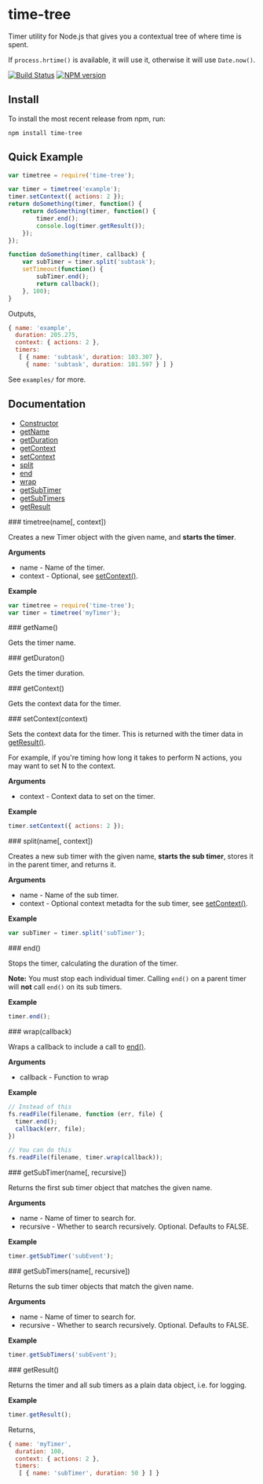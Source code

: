 # time-tree

Timer utility for Node.js that gives you a contextual tree of where time is spent.

If `process.hrtime()` is available, it will use it, otherwise it will use `Date.now()`.

[![Build Status](https://travis-ci.org/skybet/time-tree.png)](https://travis-ci.org/skybet/time-tree)
[![NPM version](https://badge.fury.io/js/time-tree.png)](http://badge.fury.io/js/time-tree)

## Install

To install the most recent release from npm, run:

    npm install time-tree

## Quick Example

```javascript
var timetree = require('time-tree');

var timer = timetree('example');
timer.setContext({ actions: 2 });
return doSomething(timer, function() {
    return doSomething(timer, function() {
        timer.end();
        console.log(timer.getResult());
    });
});

function doSomething(timer, callback) {
    var subTimer = timer.split('subtask');
    setTimeout(function() {
        subTimer.end();
        return callback();
    }, 100);
}
```

Outputs,

```javascript
{ name: 'example',
  duration: 205.275,
  context: { actions: 2 },
  timers:
   [ { name: 'subtask', duration: 103.307 },
     { name: 'subtask', duration: 101.597 } ] }
```

See `examples/` for more.

## Documentation

* [Constructor](#constructor)
* [getName](#getName)
* [getDuration](#getDuration)
* [getContext](#getContext)
* [setContext](#setContext)
* [split](#split)
* [end](#end)
* [wrap](#wrap)
* [getSubTimer](#getSubTimer)
* [getSubTimers](#getSubTimers)
* [getResult](#getResult)

<a name="constructor" />
### timetree(name[, context])

Creates a new Timer object with the given name, and **starts the timer**.

**Arguments**

* name - Name of the timer.
* context - Optional, see [setContext()](#setContext).

**Example**

```javascript
var timetree = require('time-tree');
var timer = timetree('myTimer');
```

<a name="getName" />
### getName()

Gets the timer name.

<a name="getDuraton" />
### getDuraton()

Gets the timer duration.

<a name="getContext" />
### getContext()

Gets the context data for the timer.

<a name="setContext" />
### setContext(context)

Sets the context data for the timer. This is returned with the timer data in [getResult()](#getResult).

For example, if you're timing how long it takes to perform N actions, you may want to set N to the context.

**Arguments**

* context - Context data to set on the timer.

**Example**

```javascript
timer.setContext({ actions: 2 });
```

<a name="split" />
### split(name[, context])

Creates a new sub timer with the given name, **starts the sub timer**, stores it in the parent timer, and returns it.

**Arguments**

* name - Name of the sub timer.
* context - Optional context metadta for the sub timer, see [setContext()](#setContext).

**Example**

```javascript
var subTimer = timer.split('subTimer');
```

<a name="end" />
### end()

Stops the timer, calculating the duration of the timer.

**Note:** You must stop each individual timer. Calling `end()` on a parent timer will **not** call `end()` on its sub timers.

**Example**

```javascript
timer.end();
```

<a name="wrap" />
### wrap(callback)

Wraps a callback to include a call to [end()](#end).

**Arguments**

* callback - Function to wrap

**Example**

```javascript
// Instead of this
fs.readFile(filename, function (err, file) {
  timer.end();
  callback(err, file);
})

// You can do this
fs.readFile(filename, timer.wrap(callback));
```

<a name="getSubTimer" />
### getSubTimer(name[, recursive])

Returns the first sub timer object that matches the given name.

**Arguments**

* name - Name of timer to search for.
* recursive - Whether to search recursively. Optional. Defaults to FALSE.

**Example**

```javascript
timer.getSubTimer('subEvent');
```

<a name="getSubTimers" />
### getSubTimers(name[, recursive])

Returns the sub timer objects that match the given name.

**Arguments**

* name - Name of timer to search for.
* recursive - Whether to search recursively. Optional. Defaults to FALSE.

**Example**

```javascript
timer.getSubTimers('subEvent');
```

<a name="getResult" />
### getResult()

Returns the timer and all sub timers as a plain data object, i.e. for logging.

**Example**

```javascript
timer.getResult();
```

Returns,

```javascript
{ name: 'myTimer',
  duration: 100,
  context: { actions: 2 },
  timers:
   [ { name: 'subTimer', duration: 50 } ] }
```